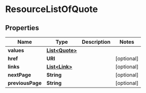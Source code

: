 

# ResourceListOfQuote


## Properties

| Name | Type | Description | Notes |
|------------ | ------------- | ------------- | -------------|
|**values** | [**List&lt;Quote&gt;**](Quote.md) |  |  |
|**href** | **URI** |  |  [optional] |
|**links** | [**List&lt;Link&gt;**](Link.md) |  |  [optional] |
|**nextPage** | **String** |  |  [optional] |
|**previousPage** | **String** |  |  [optional] |



